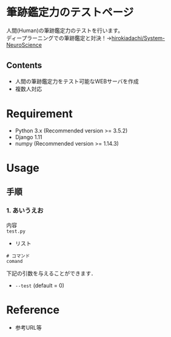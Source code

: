 # 筆跡鑑定力のテストページ
人間(Human)の筆跡鑑定力のテストを行います。  
ディープラーニングでの筆跡鑑定と対決！→[hirokiadachi/System-NeuroScience](https://github.com/hirokiadachi/System-NeuroScience)

## Contents　<!-- コンテンツ：内容 -->
- 人間の筆跡鑑定力をテスト可能なWEBサーバを作成
- 複数人対応

# Requirement <!-- 要件 -->
- Python 3.x (Recommended version >= 3.5.2)
- Django 1.11
- numpy (Recommended version >= 1.14.3)

# Usage <!-- 使用法 -->

## 手順

### 1. あいうえお
内容  
`test.py`

- リスト
```
# コマンド
comand
```

下記の引数を与えることができます．
- `--test` (default = 0)

# Reference <!-- 参照 -->
- 参考URL等
